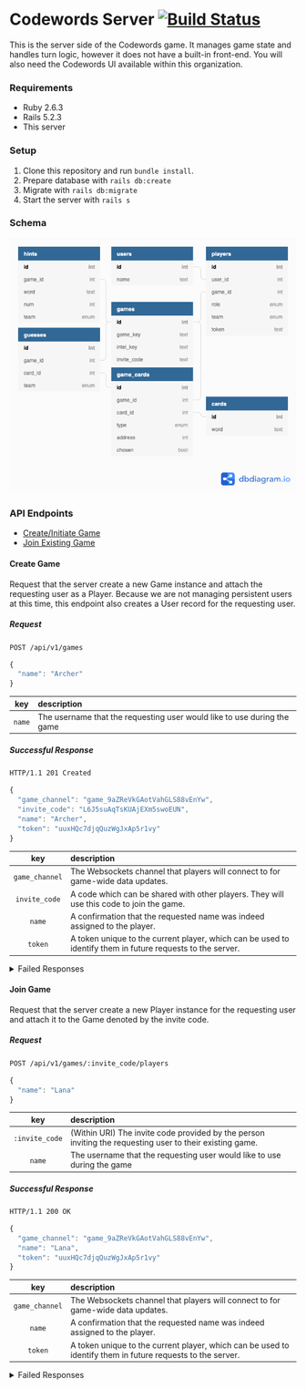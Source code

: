# Codewords Server [![Build Status](https://travis-ci.com/code-words/codewords-server.svg?branch=dev)](https://travis-ci.com/code-words/codewords-server)

This is the server side of the Codewords game. It manages game state and handles turn logic, however it does not have a built-in front-end. You will also need the Codewords UI available within this organization.

### Requirements

- Ruby 2.6.3
- Rails 5.2.3
- This server

### Setup

01. Clone this repository and run `bundle install`.
02. Prepare database with `rails db:create`
03. Migrate with `rails db:migrate`
04. Start the server with `rails s`


### Schema

[![Database Schema Diagram](schema.png)](https://dbdiagram.io/d/5d28ffa3ced98361d6dc9ccb)

### API Endpoints

- [Create/Initiate Game](#create_game)
- [Join Existing Game](#join_game)

#### Create Game

Request that the server create a new Game instance and attach the requesting user as a Player. Because we are not managing persistent users at this time, this endpoint also creates a User record for the requesting user.

##### Request
```http
POST /api/v1/games
```
```js
{
  "name": "Archer"
}
```
|key|description|
|:---:|:--- |
|`name`|The username that the requesting user would like to use during the game|

##### Successful Response
```http
HTTP/1.1 201 Created
```
```js
{
  "game_channel": "game_9aZReVkGAotVahGLS88vEnYw",
  "invite_code": "L6J5suAqTsKUAjEXm5swoEUN",
  "name": "Archer",
  "token": "uuxHQc7djqQuzWgJxAp5r1vy"
}
```
|key|description|
|:---:|:--- |
|`game_channel`|The Websockets channel that players will connect to for game-wide data updates.|
|`invite_code`|A code which can be shared with other players. They will use this code to join the game.|
|`name`|A confirmation that the requested name was indeed assigned to the player.|
|`token`|A token unique to the current player, which can be used to identify them in future requests to the server.|

<details><summary>Failed Responses</summary>

##### Name Omitted
This error occurs if the body of the request does not contain a `name`, or if the `name` is empty.
```http
HTTP/1.1 401 Unauthorized
```
```js
{
  "error": "You must provide a username"
}
```

</details>

#### Join Game

Request that the server create a new Player instance for the requesting user and attach it to the Game denoted by the invite code.

##### Request
```http
POST /api/v1/games/:invite_code/players
```
```js
{
  "name": "Lana"
}
```
|key|description|
|:---:|:--- |
|`:invite_code`| (Within URI) The invite code provided by the person inviting the requesting user to their existing game.|
|`name`|The username that the requesting user would like to use during the game|

##### Successful Response
```http
HTTP/1.1 200 OK
```
```js
{
  "game_channel": "game_9aZReVkGAotVahGLS88vEnYw",
  "name": "Lana",
  "token": "uuxHQc7djqQuzWgJxAp5r1vy"
}
```
|key|description|
|:---:|:--- |
|`game_channel`|The Websockets channel that players will connect to for game-wide data updates.|
|`name`|A confirmation that the requested name was indeed assigned to the player.|
|`token`|A token unique to the current player, which can be used to identify them in future requests to the server.|

<details><summary>Failed Responses</summary>

##### Name Omitted
This error occurs if the body of the request does not contain a `name`, or if the `name` is empty.
```http
HTTP/1.1 401 Unauthorized
```
```js
{
  "error": "You must provide a username"
}
```

##### Name Already In Use
This error occurs if the `name` requested by the user is already in use by another Player in this game.
```http
HTTP/1.1 401 Unauthorized
```
```js
{
  "error": "That username is already taken"
}
```

##### Invalid Invite Code
This error occurs if the invite code provided by the user does not match a current game.
```http
HTTP/1.1 401 Unauthorized
```
```js
{
  "error": "That invite code is invalid"
}
```

##### Game Is Full
This error occurs if the invite code provided for the user matches a game that does not have room for additional players.
```http
HTTP/1.1 401 Unauthorized
```
```js
{
  "error": "That game is already full"
}
```

</details>
